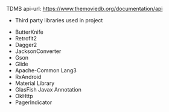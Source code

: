 
TDMB api-url: https://www.themoviedb.org/documentation/api

  * Third party libraries used in project
  - ButterKnife
  - Retrofit2
  - Dagger2
  - JacksonConverter
  - Gson
  - Glide
  - Apache-Common Lang3
  - RxAndroid
  - Material Library
  - GlasFish Javax Annotation
  - OkHttp
  - PagerIndicator